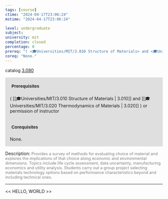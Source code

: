 ```yaml
---
tags: [course]
ctime: "2024-04-17T23:06:24"
mstime: "2024-04-17T23:06:24"

level: undergraduate
subject: 
university: mit
completion: closed
percentage: 0
prereq: "( <🎓Universities/MIT/3.010 Structure of Materials> and <🎓Universities/MIT/3.020 Thermodynamics of Materials> ) or permission of instructor"
coreq: "None."
---
```


catalog [3.080](http://student.mit.edu/catalog/m3a.html#3.080)

<span style="display: block; padding: 15px; background-color: rgb(100, 100, 100, 0.2);"><font id="m_prereq2935_0" style="display: block; font-family: Arial, sans-serif; font-weight: bold; padding: 5px">Prerequisites</font><br><span id="prereq2935_0">( [[🎓Universities/MIT/3.010 Structure of Materials | 3.010]] and [[🎓Universities/MIT/3.020 Thermodynamics of Materials | 3.020]] ) or permission of instructor</span></span>
<span style="display: block; padding: 15px; background-color: rgb(100, 100, 100, 0.2);"><font id="m_coreq2935_0" style="display: block; font-family: Arial, sans-serif; font-weight: bold; padding: 5px">Corequisites</font><br><span id="coreq2935_0">None.</span></span>

<font style="">Description:</font>
<font style="color: grey; font-size: 0.8rem;">Provides a survey of methods for evaluating choice of material and explores the implications of that choice along economic and environmental dimensions. Topics include life cycle assessment, data uncertainty, manufacturing economics and utility analysis. Students carry out a group project selecting materials technology options based on performance characteristics beyond and including technical ones.</font>



---

<< HELLO, WORLD >>
